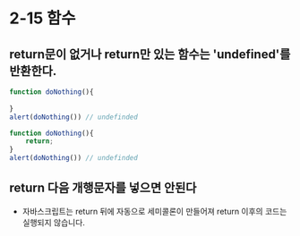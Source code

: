 # 2-15 함수
## return문이 없거나 return만 있는 함수는 'undefined'를 반환한다.
```js
function doNothing(){
    
}
alert(doNothing()) // undefinded
```
```js
function doNothing(){
    return;
}
alert(doNothing()) // undefinded
```
## return 다음 개행문자를 넣으면 안된다
- 자바스크립트는 return 뒤에 자동으로 세미콜론이 만들어져 return 이후의 코드는 실행되지 않습니다.

